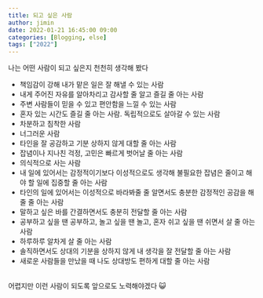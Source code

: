 ```yaml
---
title: 되고 싶은 사람
author: jimin
date: 2022-01-21 16:45:00 09:00
categories: [Blogging, else]
tags: ["2022"]
---
```


나는 어떤 사람이 되고 싶은지 천천히 생각해 봤다

- 책임감이 강해 내가 맡은 일은 잘 해낼 수 있는 사람
- 내게 주어진 자유를 알아차리고 감사할 줄 알고 즐길 줄 아는 사람
- 주변 사람들이 믿을 수 있고 편안함을 느낄 수 있는 사람
- 혼자 있는 시간도 즐길 줄 아는 사람. 독립적으로도 살아갈 수 있는 사람
- 차분하고 침착한 사람
- 너그러운 사람
- 타인을 잘 공감하고 기분 상하지 않게 대할 줄 아는 사람
- 잡념이나 지나친 걱정, 고민은 빠르게 벗어날 줄 아는 사람
- 의식적으로 사는 사람
- 내 일에 있어서는 감정적이기보다 이성적으로도 생각해 불필요한 잡념은 줄이고 해야 할 일에 집중할 줄 아는 사람
- 타인의 일에 있어서는 이성적으로 바라봐줄 줄 알면서도 충분한 감정적인 공감을 해줄 줄 아는 사람
- 말하고 싶은 바를 간결하면서도 충분히 전달할 줄 아는 사람
- 공부하고 싶을 땐 공부하고, 놀고 싶을 땐 놀고, 혼자 쉬고 싶을 땐 쉬면서 살 줄 아는 사람
- 하루하루 알차게 살 줄 아는 사람
- 솔직하면서도 상대의 기분을 상하지 않게 내 생각을 잘 전달할 줄 아는 사람
- 새로운 사람들을 만났을 때 나도 상대방도 편하게 대할 줄 아는 사람

<br/>
어렵지만 이런 사람이 되도록 앞으로도 노력해야겠다 😺